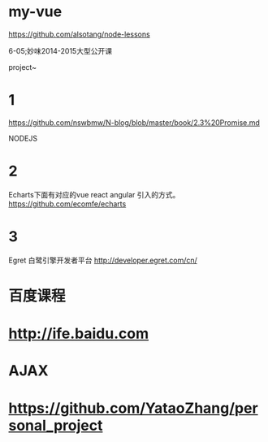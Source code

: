 # my-vue
https://github.com/alsotang/node-lessons

6-05;妙味2014-2015大型公开课

project~
# 1
https://github.com/nswbmw/N-blog/blob/master/book/2.3%20Promise.md

NODEJS
# 2
Echarts下面有对应的vue react angular 引入的方式。
https://github.com/ecomfe/echarts
# 3
Egret
白鹭引擎开发者平台
http://developer.egret.com/cn/

# 百度课程
# http://ife.baidu.com

# AJAX
# https://github.com/YataoZhang/personal_project
